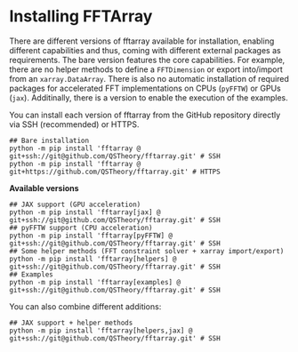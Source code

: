 # Installing FFTArray

There are different versions of fftarray available for installation, enabling different capabilities and thus, coming with different external packages as requirements.
The bare version features the core capabilities. For example, there are no helper methods to define a `FFTDimension` or export into/import from an `xarray.DataArray`. There is also no automatic installation of required packages for accelerated FFT implementations on CPUs (`pyFFTW`) or GPUs (`jax`). Additinally, there is a version to enable the execution of the examples.

You can install each version of fftarray from the GitHub repository directly via SSH (recommended) or HTTPS.
```shell
## Bare installation
python -m pip install 'fftarray @ git+ssh://git@github.com/QSTheory/fftarray.git' # SSH
python -m pip install 'fftarray @ git+https://github.com/QSTheory/fftarray.git' # HTTPS
```
**Available versions**
```shell
## JAX support (GPU acceleration)
python -m pip install 'fftarray[jax] @ git+ssh://git@github.com/QSTheory/fftarray.git' # SSH
## pyFFTW support (CPU acceleration)
python -m pip install 'fftarray[pyFFTW] @ git+ssh://git@github.com/QSTheory/fftarray.git' # SSH
## Some helper methods (FFT constraint solver + xarray import/export)
python -m pip install 'fftarray[helpers] @ git+ssh://git@github.com/QSTheory/fftarray.git' # SSH
## Examples
python -m pip install 'fftarray[examples] @ git+ssh://git@github.com/QSTheory/fftarray.git' # SSH
```
You can also combine different additions:
```shell
## JAX support + helper methods
python -m pip install 'fftarray[helpers,jax] @ git+ssh://git@github.com/QSTheory/fftarray.git' # SSH
```